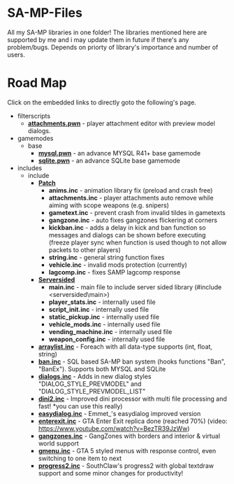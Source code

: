 # SA-MP-Files
All my SA-MP libraries in one folder!
The libraries mentioned here are supported by me and i may update them in future if there's any problem/bugs. Depends on priorty of library's importance and number of users.

# Road Map
Click on the embedded links to directly goto the following's page.

* filterscripts
  * <b><a href="https://github.com/Agneese-Saini/SA-MP-Files/blob/master/filterscripts/attachments.pwn">attachments.pwn</a></b> - player attachment editor with preview model dialogs.
* gamemodes
  * base
     * <b><a href="https://github.com/Agneese-Saini/SA-MP-Files/blob/master/gamemodes/base/mysql.pwn">mysql.pwn</a></b> - an advance MYSQL R41+ base gamemode
     * <b><a href="https://github.com/Agneese-Saini/SA-MP-Files/blob/master/gamemodes/base/sqlite.pwn">sqlite.pwn</a></b> - an advance SQLite base gamemode
* includes
  * include
    * <b><a href="https://github.com/Agneese-Saini/SA-MP-Files/tree/master/pawno/include/Patch">Patch</a></b>
      * <b>anims.inc</b> - animation library fix (preload and crash free)
      * <b>attachments.inc</b> - player attachments auto remove while aiming with scope weapons (e.g. snipers)
      * <b>gametext.inc</b> - prevent crash from invalid tildes in gametexts
      * <b>gangzone.inc</b> - auto fixes gangzones flickering at corners
      * <b>kickban.inc</b> - adds a delay in kick and ban function so messages and dialogs can be shown before executing (freeze player sync when function is used though to not allow packets to other players)
      * <b>string.inc</b> - general string function fixes
      * <b>vehicle.inc</b> - invalid mods protection (currently)
      * <b>lagcomp.inc</b> - fixes SAMP lagcomp response
    * <b><a href="https://github.com/Agneese-Saini/SA-MP-Files/tree/master/pawno/include/serversided">Serversided</a></b>
      * <b>main.inc</b> - main file to include server sided library (#include <serversided\main>)
      * <b>player_stats.inc</b> - internally used file
      * <b>script_init.inc</b> - internally used file
      * <b>static_pickup.inc</b> - internally used file
      * <b>vehicle_mods.inc</b> - internally used file
      * <b>vending_machine.inc</b> - internally used file
      * <b>weapon_config.inc</b> - internally used file
    * <b><a href="https://github.com/Agneese-Saini/SA-MP-Files/blob/master/pawno/include/arraylist.inc">arraylist.inc</a></b> - Foreach with all data-type supports (int, float, string)
    * <b><a href="https://github.com/Agneese-Saini/SA-MP-Files/blob/master/pawno/include/ban.inc">ban.inc</a></b> - SQL based SA-MP ban system (hooks functions "Ban", "BanEx"). Supports both MYSQL and SQLite
    * <b><a href="https://github.com/Agneese-Saini/SA-MP-Files/blob/master/pawno/include/dialogs.inc">dialogs.inc</a></b> - Adds in new dialog styles "DIALOG_STYLE_PREVMODEL" and "DIALOG_STYLE_PREVMODEL_LIST"
    * <b><a href="https://github.com/Agneese-Saini/SA-MP-Files/blob/master/pawno/include/dini2.inc">dini2.inc</a></b> - Improved dini processor with multi file processing and fast! *you can use this really)
    * <b><a href="https://github.com/Agneese-Saini/SA-MP-Files/blob/master/pawno/include/easydialog.inc">easydialog.inc</a></b> - Emmet_'s easydialog improved version
    * <b><a href="https://github.com/Agneese-Saini/SA-MP-Files/blob/master/pawno/include/enterexit.inc">enterexit.inc</a></b> - GTA Enter Exit replica done (reached 70%) (video: https://www.youtube.com/watch?v=BezTR39JzWw)
    * <b><a href="https://github.com/Agneese-Saini/SA-MP-Files/blob/master/pawno/include/gangzones.inc">gangzones.inc</a></b> - GangZones with borders and interior & virtual world support
    * <b><a href="https://github.com/Agneese-Saini/SA-MP-Files/blob/master/pawno/include/gmenu.inc">gmenu.inc</a></b> - GTA 5 styled menus with response control, even switching to one item to next
    * <b><a href="https://github.com/Agneese-Saini/SA-MP-Files/blob/master/pawno/include/progress2.inc">progress2.inc</a></b> - SouthClaw's progress2 with global textdraw support and some minor changes for productivity!
